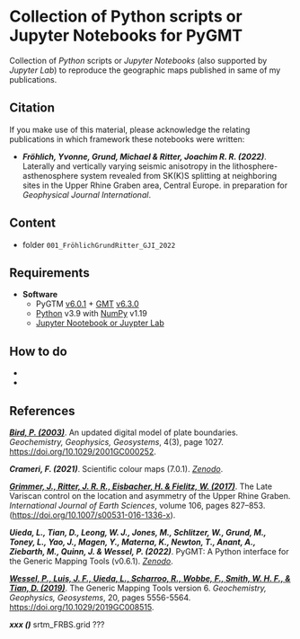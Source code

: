 # Collection of Python scripts or Jupyter Notebooks for PyGMT

Collection of _Python_ scripts or _Jupyter Notebooks_ (also supported by _Jupyter Lab_) to reproduce the geographic maps
published in same of my publications.


## Citation

If you make use of this material, please acknowledge the relating publications in which framework these notebooks were written:

- **_Fröhlich, Yvonne, Grund, Michael & Ritter, Joachim R. R. (2022)_**. Laterally and vertically varying seismic anisotropy in the lithosphere-asthenosphere system revealed from SK(K)S splitting at neighboring sites in the Upper Rhine Graben area, Central Europe. in preparation for *Geophysical Journal International*.


## Content

- folder `001_FröhlichGrundRitter_GJI_2022`


## Requirements
- **Software**
	- PyGTM [v6.0.1](https://www.pygmt.org/v0.6.1/) + [GMT](https://www.generic-mapping-tools.org/) [v6.3.0](https://docs.generic-mapping-tools.org/6.3/)
	- [Python](https://www.python.org/) v3.9 with [NumPy](https://numpy.org/) v1.19
	- [Jupyter Nootebook or Juypter Lab](https://jupyter.org/)

	
## How to do

-
-


## References

[**_Bird, P. (2003)_**](https://doi.org/10.1029/2001GC000252).
An updated digital model of plate boundaries.
*Geochemistry, Geophysics, Geosystems*, 4(3), page 1027.
https://doi.org/10.1029/2001GC000252.

**_Crameri, F. (2021)_**.
Scientific colour maps (7.0.1).
[*Zenodo*](https://doi.org/10.5281/zenodo.5501399).

[**_Grimmer, J., Ritter, J. R. R., Eisbacher, H. & Fielitz, W. (2017)_**](https://doi.org/10.1007/s00531-016-1336-x).
The Late Variscan control on the location and asymmetry of the Upper Rhine Graben.
*International Journal of Earth Sciences*, volume 106, pages 827–853.
(https://doi.org/10.1007/s00531-016-1336-x).

**_Uieda, L., Tian, D., Leong, W. J., Jones, M., Schlitzer, W., Grund, M., Toney, L., Yao, J., Magen, Y., Materna, K., Newton, T., Anant, A., Ziebarth, M., Quinn, J. & Wessel, P. (2022)_**.
PyGMT: A Python interface for the Generic Mapping Tools (v0.6.1).
[*Zenodo*](https://doi.org/10.5281/zenodo.6426493).

[**_Wessel, P., Luis, J. F., Uieda, L., Scharroo, R., Wobbe, F., Smith, W. H. F., & Tian, D. (2019)_**](https://doi.org/10.1029/2019GC008515).
The Generic Mapping Tools version 6.
*Geochemistry, Geophysics, Geosystems*, 20, pages 5556-5564.
https://doi.org/10.1029/2019GC008515.

**_xxx ()_** srtm_FRBS.grid ???
